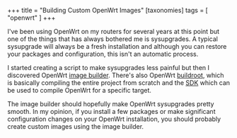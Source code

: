 +++
title = "Building Custom OpenWrt Images"
[taxonomies]
tags = [ "openwrt" ]
+++

I've been using OpenWrt on my routers for several years at this point but one of the things that has
always bothered me is sysupgrades. A typical sysupgrade will always be a fresh installation and
although you can restore your packages and configuration, this isn't an automatic process.

I started creating a script to make sysupgrades less painful but then I discovered OpenWrt [image
builder][1]. There's also OpenWrt [buildroot][2], which is basically compiling the entire project
from scratch and the [SDK][3] which can be used to compile OpenWrt for a specific target.

The image builder should hopefully make OpenWrt sysupgrades pretty smooth. In my opinion, if you
install a few packages or make significant configuration changes on your OpenWrt installation, you
should probably create custom images using the image builder.

[1]: https://openwrt.org/docs/guide-user/additional-software/imagebuilder
[2]: https://openwrt.org/docs/techref/buildroot
[3]: https://openwrt.org/docs/guide-developer/toolchain/using_the_sdk
